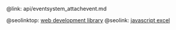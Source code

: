 @link: api/eventsystem_attachevent.md

@seolinktop: [web development library](https://webix.com)
@seolink: [javascript excel](https://webix.com/widget/excel_viewer/)